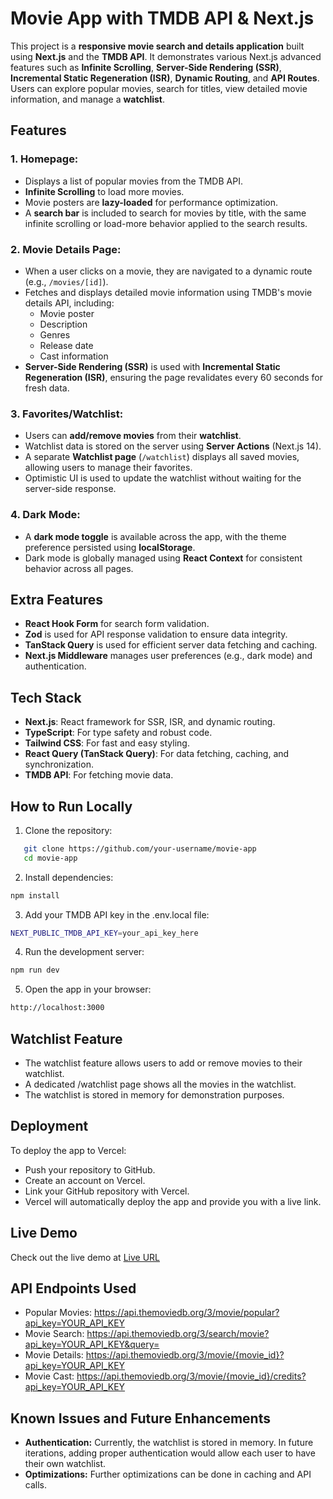 # Movie App with TMDB API & Next.js

This project is a **responsive movie search and details application** built using **Next.js** and the **TMDB API**. It demonstrates various Next.js advanced features such as **Infinite Scrolling**, **Server-Side Rendering (SSR)**, **Incremental Static Regeneration (ISR)**, **Dynamic Routing**, and **API Routes**. Users can explore popular movies, search for titles, view detailed movie information, and manage a **watchlist**.

## Features

### 1. **Homepage:**
   - Displays a list of popular movies from the TMDB API.
   - **Infinite Scrolling** to load more movies.
   - Movie posters are **lazy-loaded** for performance optimization.
   - A **search bar** is included to search for movies by title, with the same infinite scrolling or load-more behavior applied to the search results.

### 2. **Movie Details Page:**
   - When a user clicks on a movie, they are navigated to a dynamic route (e.g., `/movies/[id]`).
   - Fetches and displays detailed movie information using TMDB's movie details API, including:
     - Movie poster
     - Description
     - Genres
     - Release date
     - Cast information
   - **Server-Side Rendering (SSR)** is used with **Incremental Static Regeneration (ISR)**, ensuring the page revalidates every 60 seconds for fresh data.

### 3. **Favorites/Watchlist:**
   - Users can **add/remove movies** from their **watchlist**.
   - Watchlist data is stored on the server using **Server Actions** (Next.js 14).
   - A separate **Watchlist page** (`/watchlist`) displays all saved movies, allowing users to manage their favorites.
   - Optimistic UI is used to update the watchlist without waiting for the server-side response.

### 4. **Dark Mode:**
   - A **dark mode toggle** is available across the app, with the theme preference persisted using **localStorage**.
   - Dark mode is globally managed using **React Context** for consistent behavior across all pages.

## Extra Features
- **React Hook Form** for search form validation.
- **Zod** is used for API response validation to ensure data integrity.
- **TanStack Query** is used for efficient server data fetching and caching.
- **Next.js Middleware** manages user preferences (e.g., dark mode) and authentication.
  
## Tech Stack
- **Next.js**: React framework for SSR, ISR, and dynamic routing.
- **TypeScript**: For type safety and robust code.
- **Tailwind CSS**: For fast and easy styling.
- **React Query (TanStack Query)**: For data fetching, caching, and synchronization.
- **TMDB API**: For fetching movie data.

## How to Run Locally

1. Clone the repository:
```bash
   git clone https://github.com/your-username/movie-app
   cd movie-app
```
2. Install dependencies:
```bash
npm install
```
3. Add your TMDB API key in the .env.local file:
```bash
NEXT_PUBLIC_TMDB_API_KEY=your_api_key_here
```
4. Run the development server:
```bash
npm run dev
```
5. Open the app in your browser:
```bash
http://localhost:3000
```


## Watchlist Feature
- The watchlist feature allows users to add or remove movies to their watchlist.
- A dedicated /watchlist page shows all the movies in the watchlist.
- The watchlist is stored in memory for demonstration purposes.

## Deployment
To deploy the app to Vercel:

- Push your repository to GitHub.
- Create an account on Vercel.
- Link your GitHub repository with Vercel.
- Vercel will automatically deploy the app and provide you with a live link.

## Live Demo
Check out the live demo at [Live URL](https://movie-maven-three.vercel.app/)

## API Endpoints Used
- Popular Movies: https://api.themoviedb.org/3/movie/popular?api_key=YOUR_API_KEY
- Movie Search: https://api.themoviedb.org/3/search/movie?api_key=YOUR_API_KEY&query=
- Movie Details: https://api.themoviedb.org/3/movie/{movie_id}?api_key=YOUR_API_KEY
- Movie Cast: https://api.themoviedb.org/3/movie/{movie_id}/credits?api_key=YOUR_API_KEY

## Known Issues and Future Enhancements
- **Authentication:** Currently, the watchlist is stored in memory. In future iterations, adding proper authentication would allow each user to have their own watchlist.
- **Optimizations:** Further optimizations can be done in caching and API calls.






